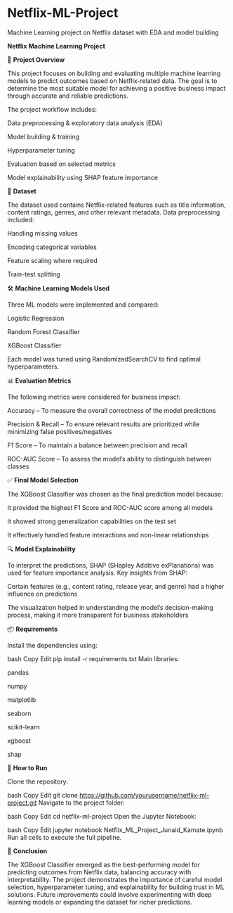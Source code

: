 # Netflix-ML-Project
Machine Learning project on Netflix dataset with EDA and model building

****Netflix Machine Learning Project****

📌 **Project Overview**

This project focuses on building and evaluating multiple machine learning models to predict outcomes based on Netflix-related data.
The goal is to determine the most suitable model for achieving a positive business impact through accurate and reliable predictions.

The project workflow includes:

Data preprocessing & exploratory data analysis (EDA)

Model building & training

Hyperparameter tuning

Evaluation based on selected metrics

Model explainability using SHAP feature importance

📂 **Dataset**

The dataset used contains Netflix-related features such as title information, content ratings, genres, and other relevant metadata.
Data preprocessing included:

Handling missing values

Encoding categorical variables

Feature scaling where required

Train-test splitting

🛠 **Machine Learning Models Used**

Three ML models were implemented and compared:

Logistic Regression

Random Forest Classifier

XGBoost Classifier

Each model was tuned using RandomizedSearchCV to find optimal hyperparameters.

📊 **Evaluation Metrics**

The following metrics were considered for business impact:

Accuracy – To measure the overall correctness of the model predictions

Precision & Recall – To ensure relevant results are prioritized while minimizing false positives/negatives

F1 Score – To maintain a balance between precision and recall

ROC-AUC Score – To assess the model’s ability to distinguish between classes

✅ **Final Model Selection**

The XGBoost Classifier was chosen as the final prediction model because:

It provided the highest F1 Score and ROC-AUC score among all models

It showed strong generalization capabilities on the test set

It effectively handled feature interactions and non-linear relationships

🔍 **Model Explainability**

To interpret the predictions, SHAP (SHapley Additive exPlanations) was used for feature importance analysis.
Key insights from SHAP:

Certain features (e.g., content rating, release year, and genre) had a higher influence on predictions

The visualization helped in understanding the model’s decision-making process, making it more transparent for business stakeholders

📦 **Requirements**

Install the dependencies using:

bash
Copy
Edit
pip install -r requirements.txt
Main libraries:

pandas

numpy

matplotlib

seaborn

scikit-learn

xgboost

shap

🚀 **How to Run**

Clone the repository:

bash
Copy
Edit
git clone https://github.com/yourusername/netflix-ml-project.git
Navigate to the project folder:

bash
Copy
Edit
cd netflix-ml-project
Open the Jupyter Notebook:

bash
Copy
Edit
jupyter notebook Netflix_ML_Project_Junaid_Kamate.ipynb
Run all cells to execute the full pipeline.

📌 **Conclusion**

The XGBoost Classifier emerged as the best-performing model for predicting outcomes from Netflix data, balancing accuracy with interpretability.
The project demonstrates the importance of careful model selection, hyperparameter tuning, and explainability for building trust in ML solutions.
Future improvements could involve experimenting with deep learning models or expanding the dataset for richer predictions.


